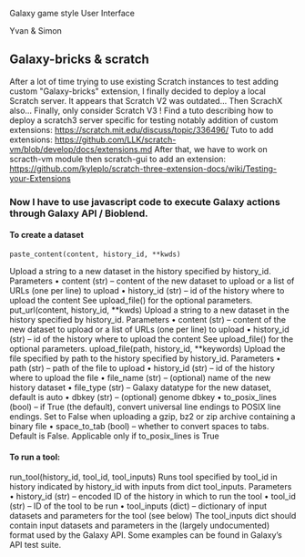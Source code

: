 Galaxy game style User Interface

Yvan & Simon
## Galaxy-bricks & scratch
After a lot of time trying to use existing Scratch instances to test adding custom "Galaxy-bricks" extension, I finally decided to deploy a local Scratch server.
It appears that Scratch V2 was outdated... Then ScrachX also... Finally, only consider Scratch V3 !
Find a tuto describing how to deploy a scratch3 server specific for testing notably addition of custom extensions: https://scratch.mit.edu/discuss/topic/336496/
Tuto to add extensions: https://github.com/LLK/scratch-vm/blob/develop/docs/extensions.md
After that, we have to work on scracth-vm module then scratch-gui to add an extension: https://github.com/kyleplo/scratch-three-extension-docs/wiki/Testing-your-Extensions

### Now I have to use javascript code to execute Galaxy actions through Galaxy API / Bioblend.

#### To create a dataset
```
paste_content(content, history_id, **kwds)
```
Upload a string to a new dataset in the history specified by history_id.
Parameters
• content (str) – content of the new dataset to upload or a list of URLs (one per line) to
upload
• history_id (str) – id of the history where to upload the content
See upload_file() for the optional parameters.
put_url(content, history_id, **kwds)
Upload a string to a new dataset in the history specified by history_id.
Parameters
• content (str) – content of the new dataset to upload or a list of URLs (one per line) to
upload
• history_id (str) – id of the history where to upload the content
See upload_file() for the optional parameters.
upload_file(path, history_id, **keywords)
Upload the file specified by path to the history specified by history_id.
Parameters
• path (str) – path of the file to upload
• history_id (str) – id of the history where to upload the file
• file_name (str) – (optional) name of the new history dataset
• file_type (str) – Galaxy datatype for the new dataset, default is auto
• dbkey (str) – (optional) genome dbkey
• to_posix_lines (bool) – if True (the default), convert universal line endings to
POSIX line endings. Set to False when uploading a gzip, bz2 or zip archive containing
a binary file
• space_to_tab (bool) – whether to convert spaces to tabs. Default is False. Applicable
only if to_posix_lines is True
#### To run a tool:

run_tool(history_id, tool_id, tool_inputs)
Runs tool specified by tool_id in history indicated by history_id with inputs from dict
tool_inputs.
Parameters
• history_id (str) – encoded ID of the history in which to run the tool
• tool_id (str) – ID of the tool to be run
• tool_inputs (dict) – dictionary of input datasets and parameters for the tool (see
below)
The tool_inputs dict should contain input datasets and parameters in the (largely undocumented)
format used by the Galaxy API. Some examples can be found in Galaxy’s API test suite.
